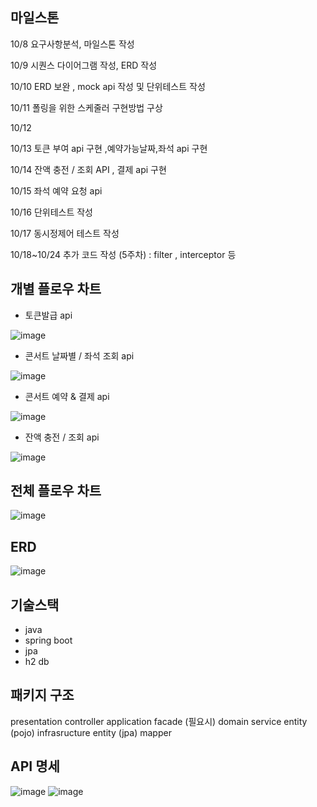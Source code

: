 
## 마일스톤

10/8 요구사항분석, 마일스톤 작성 

10/9 시퀀스 다이어그램 작성, ERD 작성 

10/10 ERD 보완 , mock api 작성 및 단위테스트 작성  

10/11 폴링을 위한 스케줄러 구현방법 구상 

10/12 

10/13 토큰 부여 api 구현 ,예약가능날짜,좌석 api 구현 

10/14 잔액 충전 / 조회 API  , 결제 api 구현 

10/15 좌석 예약 요청 api 

10/16 단위테스트 작성

10/17 동시정제어 테스트 작성 

10/18~10/24 추가 코드 작성 (5주차) : filter , interceptor 등

## 개별 플로우 차트

- 토큰발급 api
  
![image](https://github.com/user-attachments/assets/e61e64b7-755e-4c33-a907-fa3a634a4cfa)


- 콘서트 날짜별 / 좌석 조회 api
  
![image](https://github.com/user-attachments/assets/401db229-bf28-474c-b536-2baafa1116f3)


- 콘서트 예약 & 결제 api
  
![image](https://github.com/user-attachments/assets/5ccbf5c2-a272-47ff-91cd-b763c93dccf7)


- 잔액 충전 / 조회 api
  
![image](https://github.com/user-attachments/assets/e86e9060-60d6-487b-ac1d-b9a0cdeaca45)


## 전체 플로우 차트
![image](https://github.com/user-attachments/assets/9c1ed351-55bf-482d-95b4-87ecc8a5322b)


## ERD
![image](https://github.com/user-attachments/assets/cfdafcee-6e1b-4758-98ad-3b188896a48f)


## 기술스택
- java 
- spring boot
- jpa 
- h2 db


## 패키지 구조
presentation
  controller
application 
  facade (필요시)
domain
  service 
  entity (pojo)
infrasructure 
  entity (jpa)
  mapper
  

## API 명세
![image](https://github.com/user-attachments/assets/e54b9229-707c-474a-b68f-5ded399fec3b)
![image](https://github.com/user-attachments/assets/fe595276-86ca-4992-a033-9c2c6a2024cc)

